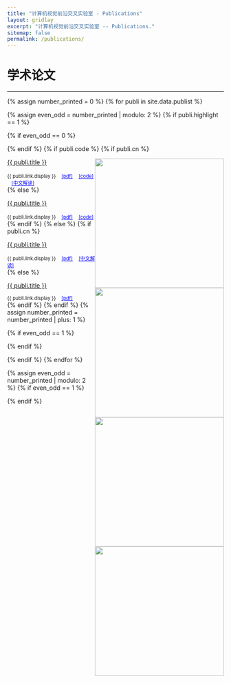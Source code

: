 ```yaml
---
title: "计算机视觉前沿交叉实验室 - Publications"
layout: gridlay
excerpt: "计算机视觉前沿交叉实验室 -- Publications."
sitemap: false
permalink: /publications/
---
```



# 学术论文

---

{% assign number_printed = 0 %}
{% for publi in site.data.publist %}

{% assign even_odd = number_printed | modulo: 2 %}
{% if publi.highlight == 1 %}

{% if even_odd == 0 %}
<div class="row">
{% endif %}
{% if publi.code %}
{% if publi.cn %}
<div class="col-sm-6 clearfix">
 <div class="row">
 	<img src="{{ site.url }}{{ site.baseurl }}/images/pubpic/{{ publi.image }}" class="img-responsive" width="300px" style="float: right" />
  <p><a class="pub1" style="font-size: 1em;" href="{{ publi.link.url }}">{{ publi.title }}</a></p>
  <a class="pub2" style="font-size: 0.8em;"> {{ publi.link.display }} </a>
  <a href="{{ publi.pdf }}" style="font-size: 0.8em; margin-left: 10px; color: blue;">[pdf]</a>
  <a href="{{ publi.code }}" style="font-size: 0.8em; margin-left: 10px; color: blue;">[code]</a>
    <a href="{{ publi.cn }}" style="font-size: 0.8em; margin-left: 10px; color: blue;">[中文解读]</a>
 </div>
</div>
{% else %}
<div class="col-sm-6 clearfix">
 <div class="row">
 	<img src="{{ site.url }}{{ site.baseurl }}/images/pubpic/{{ publi.image }}" class="img-responsive" width="300px" style="float: right" />
  <p><a class="pub1" style="font-size: 1em;" href="{{ publi.link.url }}">{{ publi.title }}</a></p>
  <a class="pub2" style="font-size: 0.8em;"> {{ publi.link.display }} </a>
  <a href="{{ publi.pdf }}" style="font-size: 0.8em; margin-left: 10px; color: blue;">[pdf]</a>
  <a href="{{ publi.code }}" style="font-size: 0.8em; margin-left: 10px; color: blue;">[code]</a>
 </div>
</div>
{% endif %}
{% else %}
{% if publi.cn %}
<div class="col-sm-6 clearfix">
 <div class="row">
 	<img src="{{ site.url }}{{ site.baseurl }}/images/pubpic/{{ publi.image }}" class="img-responsive" width="300px" style="float: right" />
  <p><a class="pub1" style="font-size: 1em;" href="{{ publi.link.url }}">{{ publi.title }}</a></p>
  <a class="pub2" style="font-size: 0.8em;"> {{ publi.link.display }} </a>
  <a href="{{ publi.pdf }}" style="font-size: 0.8em; margin-left: 10px; color: blue;">[pdf]</a>
    <a href="{{ publi.cn }}" style="font-size: 0.8em; margin-left: 10px; color: blue;">[中文解读]</a>
 </div>
</div>
{% else %}
<div class="col-sm-6 clearfix">
 <div class="row">
 	<img src="{{ site.url }}{{ site.baseurl }}/images/pubpic/{{ publi.image }}" class="img-responsive" width="300px" style="float: right" />
  <p><a class="pub1" style="font-size: 1em;" href="{{ publi.link.url }}">{{ publi.title }}</a></p>
  <a class="pub2" style="font-size: 0.8em;"> {{ publi.link.display }} </a>
  <a href="{{ publi.pdf }}" style="font-size: 0.8em; margin-left: 10px; color: blue;">[pdf]</a>
 </div>
</div>
{% endif %}
{% endif %}
{% assign number_printed = number_printed | plus: 1 %}

{% if even_odd == 1 %}
</div>
{% endif %}

{% endif %}
{% endfor %}

{% assign even_odd = number_printed | modulo: 2 %}
{% if even_odd == 1 %}
</div>
{% endif %}

<p> &nbsp; </p>



